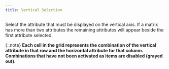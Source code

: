 ```yaml
---
title: Vertical Selection
---
```



Select the attribute that must be displayed on the vertical axis. If  a matrix has more than two attributes the remaining attributes will  appear beside the first attribute selected.


{:.note}
**Each cell in the grid represents the combination  of the vertical attribute in that row and the horizontal attribute for  that column. Combinations that have not been activated as items are disabled  (grayed out).**
